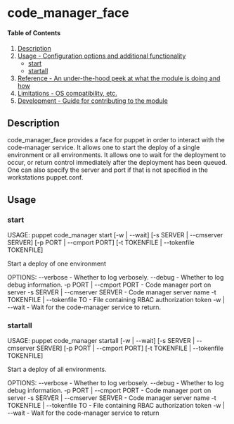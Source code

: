 # code_manager_face

#### Table of Contents

1. [Description](#description)
1. [Usage - Configuration options and additional functionality](#usage)
   * [start](#start)
   * [startall](#startall)
1. [Reference - An under-the-hood peek at what the module is doing and how](#reference)
1. [Limitations - OS compatibility, etc.](#limitations)
1. [Development - Guide for contributing to the module](#development)

## Description

code_manager_face provides a face for puppet in order to interact with the
code-manager service. It allows one to start the deploy of a single environment
or all environments. It allows one to wait for the deployment to occur, or
return control immediately after the deployment has been queued. One can also
specify the server and port if that is not specified in the workstations
puppet.conf.

## Usage

### start

USAGE: puppet code_manager start [-w | --wait]
[-s SERVER | --cmserver SERVER]
[-p PORT | --cmport PORT]
[-t TOKENFILE | --tokenfile TOKENFILE]
<environment>

Start a deploy of one environment

OPTIONS:
  --verbose                      - Whether to log verbosely.
  --debug                        - Whether to log debug information.
  -p PORT | --cmport PORT        - Code manager port on server
  -s SERVER | --cmserver SERVER  - Code manager server name
  -t TOKENFILE | --tokenfile TO  - File containing RBAC authorization token
  -w | --wait                    - Wait for the code-manager service to return.

### startall

USAGE: puppet code_manager startall [-w | --wait]
[-s SERVER | --cmserver SERVER]
[-p PORT | --cmport PORT]
[-t TOKENFILE | --tokenfile TOKENFILE]

Start a deploy of all environments.

OPTIONS:
  --verbose                      - Whether to log verbosely.
  --debug                        - Whether to log debug information.
  -p PORT | --cmport PORT        - Code manager port on server
  -s SERVER | --cmserver SERVER  - Code manager server name
  -t TOKENFILE | --tokenfile TO  - File containing RBAC authorization token
  -w | --wait                    - Wait for the code-manager service to return
